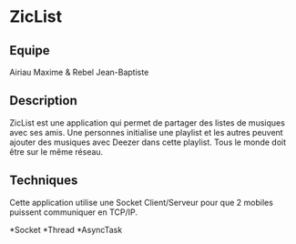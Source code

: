 # ZicList

## Equipe
Airiau Maxime & Rebel Jean-Baptiste

## Description
ZicList est une application qui permet de partager des listes de musiques avec ses amis. Une personnes initialise une playlist et les autres peuvent ajouter des musiques avec Deezer dans cette playlist. Tous le monde doit être sur le même réseau.

## Techniques 
Cette application utilise une Socket Client/Serveur pour que 2 mobiles puissent communiquer en TCP/IP.


*Socket
*Thread
*AsyncTask


